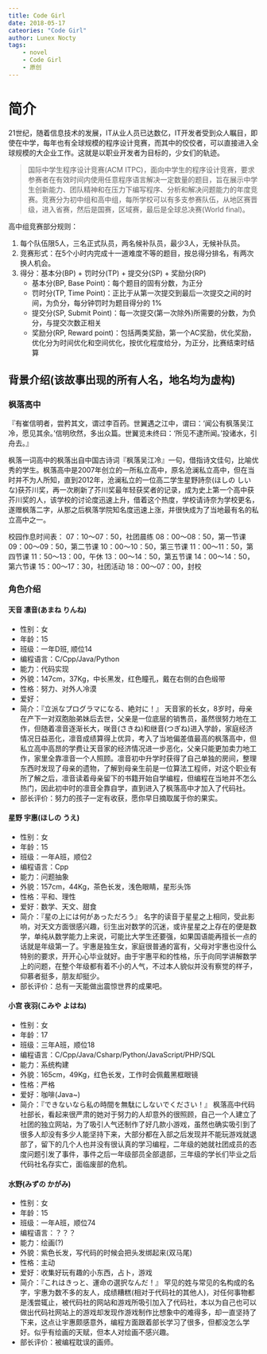 ```yaml
---
title: Code Girl
date: 2018-05-17
cateories: "Code Girl"
author: Lunex Nocty
tags: 
    - novel
    - Code Girl
    - 原创
---
```


# 简介
21世纪，随着信息技术的发展，IT从业人员已达数亿，IT开发者受到众人瞩目，即使在中学，每年也有全球规模的程序设计竞赛，而其中的佼佼者，可以直接进入全球规模的大企业工作。这就是以职业开发者为目标的，少女们的轨迹。

>国际中学生程序设计竞赛(ACM ITPC)，面向中学生的程序设计竞赛，要求参赛者在有效时间内使用任意程序语言解决一定数量的题目，旨在展示中学生创新能力、团队精神和在压力下编写程序、分析和解决问题能力的年度竞赛。竞赛分为初中组和高中组，每所学校可以有多支参赛队伍，从地区赛晋级，进入省赛，然后是国赛，区域赛，最后是全球总决赛(World final)。

高中组竞赛部分规则：
1. 每个队伍限5人，三名正式队员，两名候补队员，最少3人，无候补队员。
2. 竞赛形式：在5个小时内完成十一道难度不等的题目，按总得分排名，有两次换人机会。
3. 得分：基本分(BP) + 罚时分(TP) + 提交分(SP) + 奖励分(RP)
    + 基本分(BP, Base Point)：每个题目的固有分数，为正分
    + 罚时分(TP, Time Point)：正比于从第一次提交到最后一次提交之间的时间，为负分，每分钟罚时为题目得分的 1%
    + 提交分(SP, Submit Point)：每一次提交(第一次除外)所需要的分数，为负分，与提交次数正相关
    + 奖励分(RP, Reward point)：包括两类奖励，第一个AC奖励，优化奖励，优化分为时间优化和空间优化，按优化程度给分，为正分，比赛结束时结算

## 背景介绍(该故事出现的所有人名，地名均为虚构)

### 枫落高中

『有崔信明者，尝矜其文，谓过李百药。世翼遇之江中，谓曰：‘闻公有枫落吴江冷，愿见其余。’信明欣然，多出众篇。世翼览未终曰：‘所见不逮所闻。’投诸水，引舟去。』

枫落一词高中的枫落出自中国古诗词『枫落吴江冷』一句，借指诗文佳句，比喻优秀的学生。枫落高中是2007年创立的一所私立高中，原名沧澜私立高中，但在当时并不为人所知，直到2012年，沧澜私立的一位高二学生星野詩奈(ほしの しいな)获芥川奖，再一次刷新了芥川奖最年轻获奖者的记录，成为史上第一个高中获芥川奖的人，该学校的讨论度迅速上升，借着这个热度，学校请诗奈为学校更名，遂赠枫落二字，从那之后枫落学院知名度迅速上涨，并很快成为了当地最有名的私立高中之一。

校园作息时间表：
07：10～07：50，社团晨练
08：00～08：50，第一节课
09：00～09：50，第二节课
10：00～10：50，第三节课
11：00～11：50，第四节课
11：50～13：00，午休
13：00～14：50，第五节课
14：00～14：50，第六节课
15：00～17：30，社团活动
18：00～07：00，封校

### 角色介绍
#### 天音 凛音(あまね りんね)
- 性别：女
- 年龄：15
- 班级：一年D班, 顺位14
- 编程语言：C/Cpp/Java/Python
- 能力：代码实现
- 外貌：147cm，37Kg，中长黑发，红色瞳孔，戴在右侧的白色缎带
- 性格：努力、对外人冷漠
- 爱好：
- 简介：『立派なプログラマになる、絶対に！』
天音家的长女，8岁时，母亲在产下一对双胞胎弟妹后去世，父亲是一位底层的销售员，虽然很努力地在工作，但随着凛音逐渐长大，咲音(さきね)和继音(つぎね)进入学龄，家庭经济情况日益恶化，凛音成绩算得上优异，考入了当地偏差值最高的枫落高中，但私立高中高昂的学费让天音家的经济情况进一步恶化，父亲只能更加卖力地工作，家里全靠凛音一个人照顾。凛音初中升学时获得了自己单独的房间，整理东西时发现了母亲的遗物，了解到母亲生前是一位算法工程师，对这个职业有所了解之后，凛音读着母亲留下的书籍开始自学编程，但编程在当地并不怎么热门，因此初中时的凛音全靠自学，直到进入了枫落高中才加入了代码社。
- 部长评价：努力的孩子一定有收获，愿你早日摘取属于你的果实。

#### 星野 宇惠(ほしの うえ)
- 性别：女
- 年龄：15
- 班级：一年A班，顺位2
- 编程语言：Cpp
- 能力：问题抽象
- 外貌：157cm，44Kg，茶色长发，浅色眼睛，星形头饰
- 性格：平和、理性
- 爱好：数学、天文、甜食
- 简介：『星の上には何があっただろう』
名字的读音于星星之上相同，受此影响，对天文方面很感兴趣，衍生出对数学的沉迷，或许星星之上存在的便是数学，单纯从数学能力上来说，可能比大学生还要强，如果国语能再擅长一点的话就是年级第一了。宇惠是独生女，家庭很普通的富有，父母对宇惠也没什么特别的要求，开开心心毕业就好。由于宇惠平和的性格，乐于向同学讲解数学上的问题，在整个年级都有着不小的人气，不过本人貌似并没有察觉的样子，仰慕者挺多，朋友却挺少。
- 部长评价：总有一天能做出震惊世界的成果吧。

#### 小宫 夜羽(こみや よはね)
- 性别：女
- 年龄：17
- 班级：三年A班，顺位18
- 编程语言：C/Cpp/Java/Csharp/Python/JavaScript/PHP/SQL
- 能力：系统构建
- 外貌：165cm，49Kg，红色长发，工作时会佩戴黑框眼镜
- 性格：严格
- 爱好：咖啡(Java~)
- 简介：『できないなら私の時間を無駄にしないでください！』
枫落高中代码社部长，看起来很严肃的她对于努力的人却意外的很照顾，自己一个人建立了社团的独立网站，为了吸引人气还制作了好几款小游戏，虽然也确实吸引到了很多人却没有多少人能坚持下来，大部分都在入部之后发现并不能玩游戏就退部了，留下的几个人也并没有很认真的学习编程，二年级的她就社团成员的态度问题引发了事件，事件之后一年级部员全部退部，三年级的学长们毕业之后代码社名存实亡，面临废部的危机。

#### 水野(みずの かがみ)
- 性别：女
- 年龄：15
- 班级：一年A班，顺位74
- 编程语言：？？？
- 能力：绘画(?)
- 外貌：紫色长发，写代码的时候会把头发绑起来(双马尾)
- 性格：主动
- 爱好：收集好玩有趣的小东西，占卜，游戏
- 简介：『これはきっと、運命の選択なんだ！』
罕见的姓与常见的名构成的名字，宇惠为数不多的友人，成绩糟糕(相对于代码社的其他人)，对任何事物都是浅尝辄止，被代码社的网站和游戏所吸引加入了代码社，本以为自己也可以做出代码社网站上的游戏却发现作游戏制作比想象中的难得多，却一直坚持了下来，这点让宇惠颇感意外，编程方面跟着部长学习了很多，但都没怎么学好。似乎有绘画的天赋，但本人对绘画不感兴趣。
- 部长评价：被编程耽误的画师。
